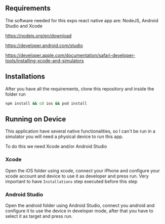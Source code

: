 ## Requirements

The software needed for this expo react native app are: NodeJS, Android Studio and Xcode

https://nodejs.org/en/download

https://developer.android.com/studio

https://developer.apple.com/documentation/safari-developer-tools/installing-xcode-and-simulators

## Installations

After you have all the requirements, clone this repository and inside the folder run

```bash
npm install && cd ios && pod install
```

## Running on Device

This application have several native functionalities, so I can't be run in a simulator
you will need a physical device to run this app.

To do this we need Xcode and/or Android Studio

### Xcode

Open the iOS folder using xcode, connect your iPhone and configure your xcode account and device
to use it as developer and press run. Very important to have `Installations` step executed before this step

### Android Studio

Open the android folder using Android Studio, connect you android and configure it to use the device in developer mode,
after that you have to select it as target and press run.

